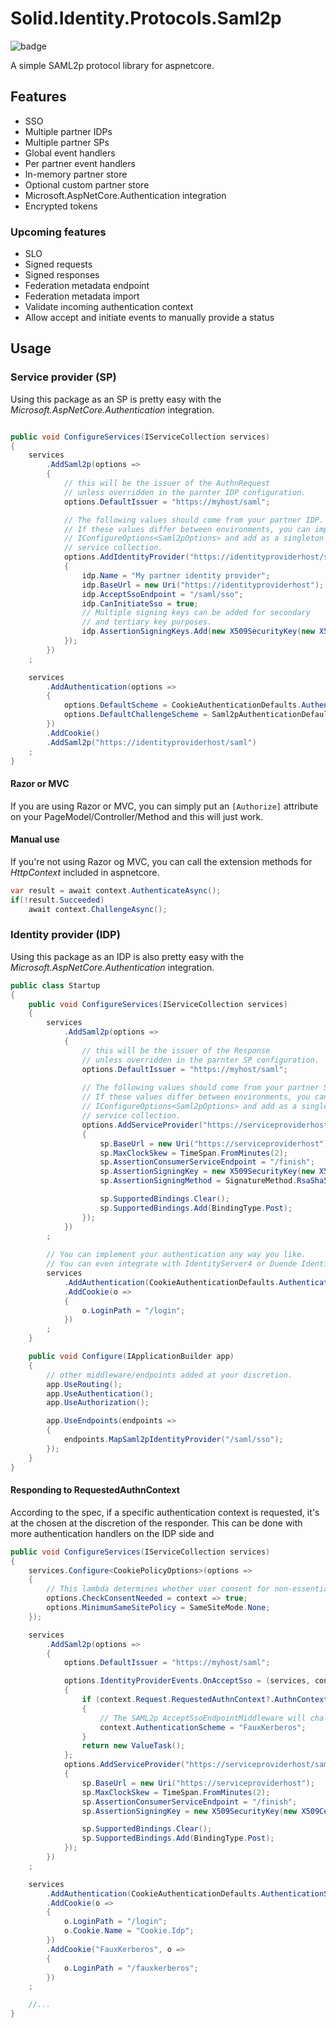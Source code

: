 # Solid.Identity.Protocols.Saml2p
![badge](https://action-badges.now.sh/SOLIDSoftworks/Solid.Identity.Protocols.Saml2p)

A simple SAML2p protocol library for aspnetcore.

## Features
- SSO
- Multiple partner IDPs
- Multiple partner SPs
- Global event handlers
- Per partner event handlers
- In-memory partner store
- Optional custom partner store
- Microsoft.AspNetCore.Authentication integration
- Encrypted tokens

### Upcoming features
- SLO
- Signed requests
- Signed responses
- Federation metadata endpoint
- Federation metadata import
- Validate incoming authentication context
- Allow accept and initiate events to manually provide a status

## Usage

### Service provider (SP)
Using this package as an SP is pretty easy with the *Microsoft.AspNetCore.Authentication* integration.
```csharp

public void ConfigureServices(IServiceCollection services)
{
    services
        .AddSaml2p(options =>
        {
            // this will be the issuer of the AuthnRequest 
            // unless overridden in the parnter IDP configuration.
            options.DefaultIssuer = "https://myhost/saml";

            // The following values should come from your partner IDP.
            // If these values differ between environments, you can implement 
            // IConfigureOptions<Saml2pOptions> and add as a singleton to the
            // service collection.
            options.AddIdentityProvider("https://identityproviderhost/saml", idp =>
            {
                idp.Name = "My partner identity provider";
                idp.BaseUrl = new Uri("https://identityproviderhost");
                idp.AcceptSsoEndpoint = "/saml/sso";
                idp.CanInitiateSso = true;
                // Multiple signing keys can be added for secondary 
                // and tertiary key purposes.
                idp.AssertionSigningKeys.Add(new X509SecurityKey(new X509Certificate2(Convert.FromBase64String(SigningCertificateBase64))));
            });
        })
    ;

    services
        .AddAuthentication(options =>
        {
            options.DefaultScheme = CookieAuthenticationDefaults.AuthenticationScheme;
            options.DefaultChallengeScheme = Saml2pAuthenticationDefaults.AuthenticationScheme;
        })
        .AddCookie()
        .AddSaml2p("https://identityproviderhost/saml")
    ;
}

```

#### Razor or MVC
If you are using Razor or MVC, you can simply put an ```[Authorize]``` attribute on your PageModel/Controller/Method and this will just work.

#### Manual use
If you're not using Razor og MVC, you can call the extension methods for *HttpContext* included in aspnetcore.

```csharp
var result = await context.AuthenticateAsync();
if(!result.Succeeded)
    await context.ChallengeAsync();
```

### Identity provider (IDP)
Using this package as an IDP is also pretty easy with the *Microsoft.AspNetCore.Authentication* integration.
```csharp
public class Startup
{
    public void ConfigureServices(IServiceCollection services)
    {
        services
            .AddSaml2p(options =>
            {
                // this will be the issuer of the Response 
                // unless overridden in the parnter SP configuration.
                options.DefaultIssuer = "https://myhost/saml";
    
                // The following values should come from your partner SP.
                // If these values differ between environments, you can implement 
                // IConfigureOptions<Saml2pOptions> and add as a singleton to the
                // service collection.
                options.AddServiceProvider("https://serviceproviderhost/saml", sp =>
                {
                    sp.BaseUrl = new Uri("https://serviceproviderhost");
                    sp.MaxClockSkew = TimeSpan.FromMinutes(2);
                    sp.AssertionConsumerServiceEndpoint = "/finish";
                    sp.AssertionSigningKey = new X509SecurityKey(new X509Certificate2(Convert.FromBase64String(SigningCertificateBase64)));
                    sp.AssertionSigningMethod = SignatureMethod.RsaSha512;

                    sp.SupportedBindings.Clear();
                    sp.SupportedBindings.Add(BindingType.Post);
                });
            })
        ;
    
        // You can implement your authentication any way you like.
        // You can even integrate with IdentityServer4 or Duende IdentityServer.
        services
            .AddAuthentication(CookieAuthenticationDefaults.AuthenticationScheme)
            .AddCookie(o =>
            {
                o.LoginPath = "/login";
            })
        ;
    }

    public void Configure(IApplicationBuilder app)
    {
        // other middleware/endpoints added at your discretion.
        app.UseRouting();
        app.UseAuthentication();
        app.UseAuthorization();

        app.UseEndpoints(endpoints =>
        {
            endpoints.MapSaml2pIdentityProvider("/saml/sso");
        });
    }
}
```
#### Responding to RequestedAuthnContext
According to the spec, if a specific authentication context is requested, it's at the chosen at the discretion of the responder. This can be done with more authentication handlers on the IDP side and 

```csharp
public void ConfigureServices(IServiceCollection services)
{
    services.Configure<CookiePolicyOptions>(options =>
    {
        // This lambda determines whether user consent for non-essential cookies is needed for a given request.
        options.CheckConsentNeeded = context => true;
        options.MinimumSameSitePolicy = SameSiteMode.None;
    });

    services
        .AddSaml2p(options =>
        {
            options.DefaultIssuer = "https://myhost/saml";

            options.IdentityProviderEvents.OnAcceptSso = (services, context) =>
            {
                if (context.Request.RequestedAuthnContext?.AuthnContextClassRef == Saml2pConstants.Classes.Kerberos)
                {
                    // The SAML2p AcceptSsoEndpointMiddleware will challenge using this scheme.
                    context.AuthenticationScheme = "FauxKerberos";
                }
                return new ValueTask();
            };
            options.AddServiceProvider("https://serviceproviderhost/saml", sp =>
            {
                sp.BaseUrl = new Uri("https://serviceproviderhost");
                sp.MaxClockSkew = TimeSpan.FromMinutes(2);
                sp.AssertionConsumerServiceEndpoint = "/finish";
                sp.AssertionSigningKey = new X509SecurityKey(new X509Certificate2(Convert.FromBase64String(SigningCertificateBase64)));

                sp.SupportedBindings.Clear();
                sp.SupportedBindings.Add(BindingType.Post);
            });
        })
    ;

    services
        .AddAuthentication(CookieAuthenticationDefaults.AuthenticationScheme)
        .AddCookie(o =>
        {
            o.LoginPath = "/login";
            o.Cookie.Name = "Cookie.Idp";
        })
        .AddCookie("FauxKerberos", o =>
        {
            o.LoginPath = "/fauxkerberos";
        })
    ;

    //...
}
```
